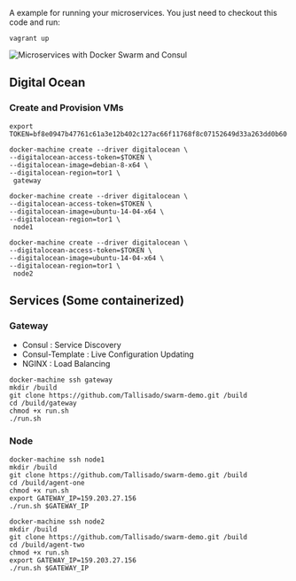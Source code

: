 A example for running your microservices. You just need to checkout this code and run:
```
vagrant up
```

![Microservices with Docker Swarm and Consul](https://sonnguyen.ws/wp-content/uploads/2015/12/clotify_microservice.png)


## Digital Ocean
### Create and Provision VMs

```
export TOKEN=bf8e0947b47761c61a3e12b402c127ac66f11768f8c07152649d33a263dd0b60
```

```
docker-machine create --driver digitalocean \
--digitalocean-access-token=$TOKEN \
--digitalocean-image=debian-8-x64 \
--digitalocean-region=tor1 \
 gateway
```

```
docker-machine create --driver digitalocean \
--digitalocean-access-token=$TOKEN \
--digitalocean-image=ubuntu-14-04-x64 \
--digitalocean-region=tor1 \
 node1
```

```
docker-machine create --driver digitalocean \
--digitalocean-access-token=$TOKEN \
--digitalocean-image=ubuntu-14-04-x64 \
--digitalocean-region=tor1 \
 node2
```

## Services (Some containerized)

### Gateway
- Consul : Service Discovery
- Consul-Template : Live Configuration Updating
- NGINX : Load Balancing

```
docker-machine ssh gateway
mkdir /build
git clone https://github.com/Tallisado/swarm-demo.git /build
cd /build/gateway
chmod +x run.sh
./run.sh
```

### Node
```
docker-machine ssh node1
mkdir /build
git clone https://github.com/Tallisado/swarm-demo.git /build
cd /build/agent-one
chmod +x run.sh
export GATEWAY_IP=159.203.27.156
./run.sh $GATEWAY_IP
```


```
docker-machine ssh node2
mkdir /build
git clone https://github.com/Tallisado/swarm-demo.git /build
cd /build/agent-two
chmod +x run.sh
export GATEWAY_IP=159.203.27.156
./run.sh $GATEWAY_IP
```
